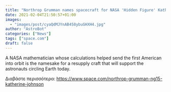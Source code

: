 ```yaml
---
title: "Northrop Grumman names spacecraft for NASA 'Hidden Figure' Katherine Johnson"
date: 2021-02-04T21:50:57+01:00
images:
  - "images/post/cyaQdMJYnAB458ybuGHXH4.jpg"
author: "AstroBot"
categories: ["News"]
tags: ["space.com"]
draft: false
---
```


A NASA mathematician whose calculations helped send the first American into orbit is the namesake for a resupply craft that will support the astronauts circling Earth today. 

Διαβάστε περισσότερα: https://www.space.com/northrop-grumman-ng15-katherine-johnson
